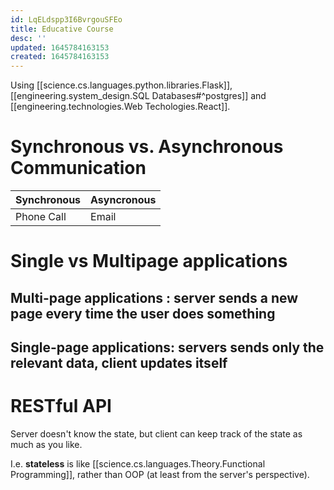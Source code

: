 ```yaml
---
id: LqELdspp3I6BvrgouSFEo
title: Educative Course
desc: ''
updated: 1645784163153
created: 1645784163153
---
```


Using [[science.cs.languages.python.libraries.Flask]], [[engineering.system_design.SQL Databases#^postgres]] and [[engineering.technologies.Web Techologies.React]].

# Synchronous vs. Asynchronous Communication


Synchronous| Asyncronous 
---------|----------
 Phone Call | Email


# Single vs Multipage applications

## **Multi-page applications** : server sends a new page every time the user does something
## **Single-page applications**: servers sends only the relevant data, client updates itself

# RESTful API


Server doesn't know the state, but client can keep track of the state as much as you like.

I.e. **stateless** is like [[science.cs.languages.Theory.Functional Programming]], rather than OOP (at least from the server's perspective).












